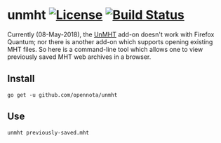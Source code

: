 unmht [![License](http://img.shields.io/:license-gpl3-blue.svg)](http://www.gnu.org/licenses/gpl-3.0.html) [![Build Status](https://travis-ci.org/opennota/unmht.png?branch=master)](https://travis-ci.org/opennota/unmht)
=====

Currently (08-May-2018), the
[UnMHT](https://addons.mozilla.org/en-US/firefox/addon/unmht/) add-on doesn't
work with Firefox Quantum; nor there is another add-on which supports opening
existing MHT files.  So here is a command-line tool which allows one to view
previously saved MHT web archives in a browser.

## Install

    go get -u github.com/opennota/unmht

## Use

    unmht previously-saved.mht
